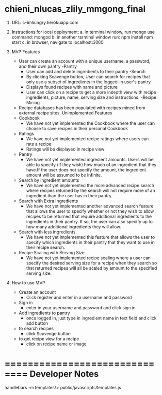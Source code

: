 chieni_nlucas_zlily_mmgong_final
================================
1. URL: c-imhungry.herokuapp.com

2. Instructions for local deployment:
	a. in terminal window, run mongo
		use command: mongod
	b. in another terminal window run: npm install
			    		   npm start
	c. in browser, navigate to localhost:3000

3. MVP Features
	- User can create an account with a unique username, a password, and their own pantry
	-Pantry
	  - User can add and delete ingredients to their pantry
	-Search
	  - By clicking Scavenge button, User can search for recipes that only use a subset of ingredients in the logged-in user's pantry
	  - Displays found recipes with name and picture
	  - User can click on a recipe to get a more indepth view with recipe ingredients, picture, name, serving size and instructions.
	-Recipe Mining
	 - Recipe databases has been populated with recipes mined from external recipe sites.
  Unimplemented Features
	- Cookbook
	  - We have not yet implemented the Cookbook where the user can choose to save recipes in their personal Cookbook
	- Ratings
	  - We have not yet implemented recipe ratings where users can rate a recipe
	  - Ratings will be displayed in recipe view
	- Pantry
	  - We have not yet implemented ingredient amounts. Users will be able to specify (if they wish) how much of an ingredient that they have.If the user does not specify the amount, the ingredient amount will be assumed to be infinite.
	- Search by ingredient amounts
	  - We have not yet implemented the more advanced recipe search where recipes returned by the search will not require more of an ingredient than the user has in their pantry.
	- Search with Extra Ingredients
	  - We have not yet implemented another advanced search feature that allows the user to specify whether or not they wish to allow recipes to be returned that require additional ingredients to the ingredients in their pantry. If so, the user can also specify up to how many additional ingredients they will allow.
	- Search with less ingredients
	  - We have not yet implemented this feature that allows the user to specify which ingredients in their pantry that they want to use in their recipe search.
	- Recipe Scaling with Serving Size
	  - We have not yet implemented recipe scaling where a user can specify the desired serving size for a recipe when they search so that returned recipes will all be scaled by amount to the specified serving size. 

4. How to use MVP
	- Create an account
	  - Click register and enter in a username and password
	- Sign in
	  - enter in your username and password and click sign in
	- Add ingredients to pantry
	  - once logged in, just type in ingredient name in text field and click add button
	- to search recipes
	  - click Scavenge button
	- to get recipe view for a recipe
	  - click on recipe name or image

==============================
Developer Notes
==============================
handlebars -m templates/> public/javascripts/templates.js
